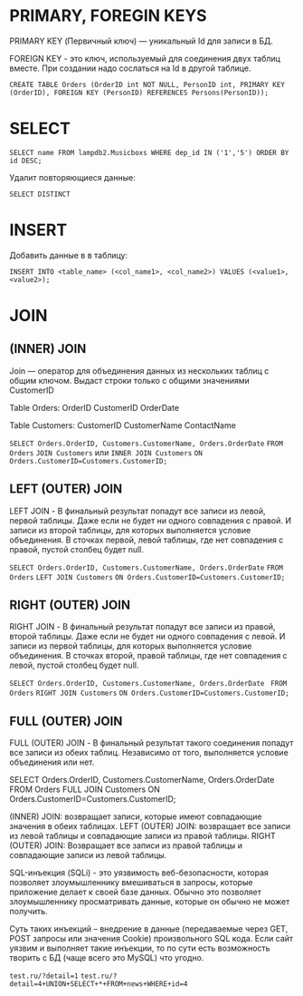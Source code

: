 # PRIMARY, FOREGIN KEYS

PRIMARY KEY (Первичный ключ) — уникальный Id для записи в БД.

FOREIGN KEY - это ключ, используемый для соединения двух таблиц вместе. При создании надо сослаться на Id в другой таблице.

`CREATE TABLE Orders (OrderID int NOT NULL, PersonID int, PRIMARY KEY (OrderID), FOREIGN KEY (PersonID) REFERENCES Persons(PersonID));`

# SELECT

`SELECT name FROM lampdb2.Musicboxs WHERE dep_id IN ('1','5') ORDER BY id DESC;`

Удалит повторяющиеся данные:

`SELECT DISTINCT`

# INSERT

Добавить данные в в таблицу:

`INSERT INTO <table_name> (<col_name1>, <col_name2>) VALUES (<value1>, <value2>);`

# JOIN

## (INNER) JOIN 
Join — оператор для объединения данных из нескольких таблиц с общим ключом. Выдаст строки только с общими значениями CustomerID

Table Orders: OrderID CustomerID OrderDate

Table Customers: CustomerID	CustomerName ContactName

`SELECT Orders.OrderID, Customers.CustomerName, Orders.OrderDate`
`FROM Orders`
`JOIN Customers` или `INNER JOIN Customers`
`ON Orders.CustomerID=Customers.CustomerID;`

## LEFT (OUTER) JOIN

LEFT JOIN - В финальный результат попадут все записи из левой, первой таблицы. Даже если не будет ни одного совпадения с правой. И записи из второй таблицы, для которых выполняется условие объединения. В сточках первой, левой таблицы, где нет совпадения с правой, пустой столбец будет null.

`SELECT Orders.OrderID, Customers.CustomerName, Orders.OrderDate`
`FROM Orders`
`LEFT JOIN Customers`
`ON Orders.CustomerID=Customers.CustomerID;`

## RIGHT (OUTER) JOIN

RIGHT JOIN - В финальный результат попадут все записи из правой, второй таблицы. Даже если не будет ни одного совпадения с левой. И записи из первой таблицы, для которых выполняется условие объединения. В сточках второй, правой таблицы, где нет совпадения с левой, пустой столбец будет null.

`SELECT Orders.OrderID, Customers.CustomerName, Orders.OrderDate `
`FROM Orders`
`RIGHT JOIN Customers`
`ON Orders.CustomerID=Customers.CustomerID;`

## FULL (OUTER) JOIN

FULL (OUTER) JOIN - В финальный результат такого соединения попадут все записи из обеих таблиц. Независимо от того, выполняется условие объединения или нет.

SELECT Orders.OrderID, Customers.CustomerName, Orders.OrderDate 
FROM Orders 
FULL JOIN Customers 
ON Orders.CustomerID=Customers.CustomerID;

(INNER) JOIN: возвращает записи, которые имеют совпадающие значения в обеих таблицах.
LEFT (OUTER) JOIN: возвращает все записи из левой таблицы и совпадающие записи из правой таблицы.
RIGHT (OUTER) JOIN: Возвращает все записи из правой таблицы и совпадающие записи из левой таблицы.


SQL-инъекция (SQLi) - это уязвимость веб-безопасности, которая позволяет злоумышленнику вмешиваться в запросы, которые приложение делает к своей базе данных. Обычно это позволяет злоумышленнику просматривать данные, которые он обычно не может получить.

Суть таких инъекций – внедрение в данные (передаваемые через GET, POST запросы или значения Cookie) произвольного SQL кода. Если сайт уязвим и выполняет такие инъекции, то по сути есть возможность творить с БД (чаще всего это MySQL) что угодно.

`test.ru/?detail=1`
`test.ru/?detail=4+UNION+SELECT+*+FROM+news+WHERE+id=4`
